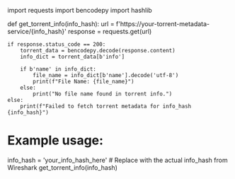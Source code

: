 import requests
import bencodepy
import hashlib

def get_torrent_info(info_hash):
    url = f'https://your-torrent-metadata-service/{info_hash}'
    response = requests.get(url)
    
    if response.status_code == 200:
        torrent_data = bencodepy.decode(response.content)
        info_dict = torrent_data[b'info']
        
        if b'name' in info_dict:
            file_name = info_dict[b'name'].decode('utf-8')
            print(f"File Name: {file_name}")
        else:
            print("No file name found in torrent info.")
    else:
        print(f"Failed to fetch torrent metadata for info_hash {info_hash}")

# Example usage:
info_hash = 'your_info_hash_here'  # Replace with the actual info_hash from Wireshark
get_torrent_info(info_hash)

